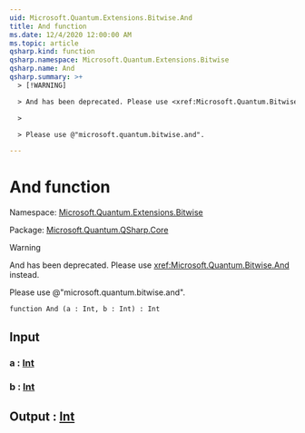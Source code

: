 ```yaml
---
uid: Microsoft.Quantum.Extensions.Bitwise.And
title: And function
ms.date: 12/4/2020 12:00:00 AM
ms.topic: article
qsharp.kind: function
qsharp.namespace: Microsoft.Quantum.Extensions.Bitwise
qsharp.name: And
qsharp.summary: >+
  > [!WARNING]

  > And has been deprecated. Please use <xref:Microsoft.Quantum.Bitwise.And> instead.

  >

  > Please use @"microsoft.quantum.bitwise.and".

---
```


# And function

Namespace: [Microsoft.Quantum.Extensions.Bitwise](xref:Microsoft.Quantum.Extensions.Bitwise)

Package: [Microsoft.Quantum.QSharp.Core](https://nuget.org/packages/Microsoft.Quantum.QSharp.Core)


> [!WARNING]
> And has been deprecated. Please use <xref:Microsoft.Quantum.Bitwise.And> instead.
>
> Please use @"microsoft.quantum.bitwise.and".



```qsharp
function And (a : Int, b : Int) : Int
```


## Input

### a : [Int](xref:microsoft.quantum.lang-ref.int)




### b : [Int](xref:microsoft.quantum.lang-ref.int)





## Output : [Int](xref:microsoft.quantum.lang-ref.int)

